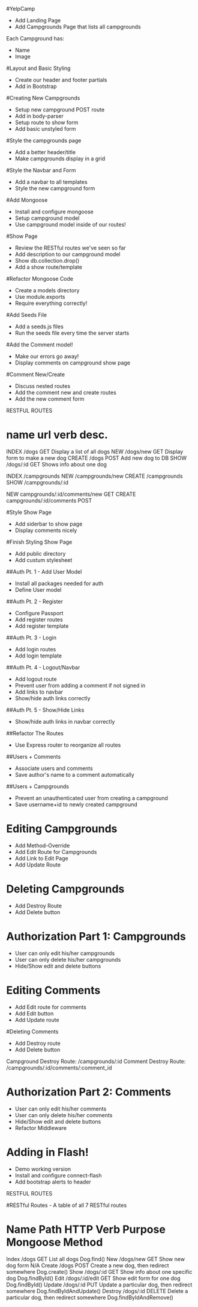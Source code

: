 #YelpCamp

* Add Landing Page
* Add Campgrounds Page that lists all campgrounds

Each Campground has:
  * Name
  * Image

#Layout and Basic Styling
* Create our header and footer partials
* Add in Bootstrap
 
#Creating New Campgrounds
* Setup new campground POST route
* Add in body-parser
* Setup route to show form
* Add basic unstyled form

#Style the campgrounds page
* Add a better header/title
* Make campgrounds display in a grid

#Style the Navbar and Form
* Add a navbar to all templates
* Style the new campground form

#Add Mongoose
* Install and configure mongoose
* Setup campground model
* Use campground model inside of our routes!

#Show Page
* Review the RESTful routes we've seen so far
* Add description to our campground model
* Show db.collection.drop()
* Add a show route/template

#Refactor Mongoose Code
* Create a models directory
* Use module.exports
* Require everything correctly!

#Add Seeds File
* Add a seeds.js files
* Run the seeds file every time the server starts

#Add the Comment model!
* Make our errors go away!
* Display comments on campground show page

#Comment New/Create
* Discuss nested routes
* Add the comment new and create routes
* Add the new comment form

RESTFUL ROUTES

name    url                 verb        desc.
==================================================================
INDEX   /dogs               GET         Display a list of all dogs
NEW     /dogs/new           GET         Display form to make a new dog
CREATE  /dogs               POST        Add new dog to DB
SHOW    /dogs/:id           GET         Shows info about one dog

INDEX   /campgrounds
NEW     /campgrounds/new
CREATE  /campgrounds
SHOW    /campgrounds/:id

NEW     campgrounds/:id/comments/new       GET
CREATE  campgrounds/:id/comments           POST

#Style Show Page
* Add siderbar to show page
* Display comments nicely

#Finish Styling Show Page
* Add public directory
* Add custum stylesheet

##Auth Pt. 1 - Add User Model
* Install all packages needed for auth
* Define User model

##Auth Pt. 2 - Register
* Configure Passport
* Add register routes
* Add register template

##Auth Pt. 3 - Login
* Add login routes
* Add login template

##Auth Pt. 4 - Logout/Navbar
* Add logout route
* Prevent user from adding a comment if not signed in
* Add links to navbar
* Show/hide auth links correctly

##Auth Pt. 5 - Show/Hide Links
* Show/hide auth links in navbar correctly

##Refactor The Routes
* Use Express router to reorganize all routes

##Users + Comments
* Associate users and comments
* Save author's name to a comment automatically

##Users + Campgrounds
* Prevent an unauthenticated user from creating a campground
* Save username+id to newly created campground

# Editing Campgrounds
* Add Method-Override
* Add Edit Route for Campgrounds
* Add Link to Edit Page
* Add Update Route

# Deleting Campgrounds
* Add Destroy Route
* Add Delete button

# Authorization Part 1: Campgrounds
* User can only edit his/her campgrounds
* User can only delete his/her campgrounds
* Hide/Show edit and delete buttons

# Editing Comments
* Add Edit route for comments
* Add Edit button
* Add Update route

<!--/campgrounds/:id/edit-->
<!--/campgrounds/:id/comments/:comment_id/edit-->

#Deleting Comments
* Add Destroy route
* Add Delete button

Campground Destroy Route: /campgrounds/:id
Comment Destroy Route:    /campgrounds/:id/comments/:comment_id

# Authorization Part 2: Comments
* User can only edit his/her comments
* User can only delete his/her comments
* Hide/Show edit and delete buttons
* Refactor Middleware

# Adding in Flash!
* Demo working version
* Install and configure connect-flash
* Add bootstrap alerts to header

RESTFUL ROUTES

#RESTful Routes - A table of all 7 RESTful routes

Name        Path            HTTP Verb       Purpose                                             Mongoose Method
===================================================================================================================
Index       /dogs           GET             List all dogs                                       Dog.find()
New         /dogs/new       GET             Show new dog form                                   N/A
Create      /dogs           POST            Create a new dog, then redirect somewhere           Dog.create()
Show        /dogs/:id       GET             Show info about one specific dog                    Dog.findById()
Edit        /dogs/:id/edit  GET             Show edit form for one dog                          Dog.findById()
Update      /dogs/:id       PUT             Update a particular dog, then redirect somewhere    Dog.findByIdAndUpdate()
Destroy     /dogs/:id       DELETE          Delete a particular dog, then redirect somewhere    Dog.findByIdAndRemove()